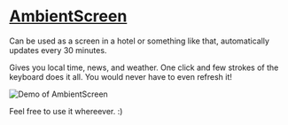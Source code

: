 # [AmbientScreen](https://n0rmancodes.github.io/ambientscreen/)
Can be used as a screen in a hotel or something like that, automatically updates every 30 minutes.

Gives you local time, news, and weather. One click and few strokes of the keyboard does it all. You would never have to even refresh it!

![Demo of AmbientScreen](https://n0rmancodes.github.io/ambientscreen/demo.png)

Feel free to use it whereever. :)
